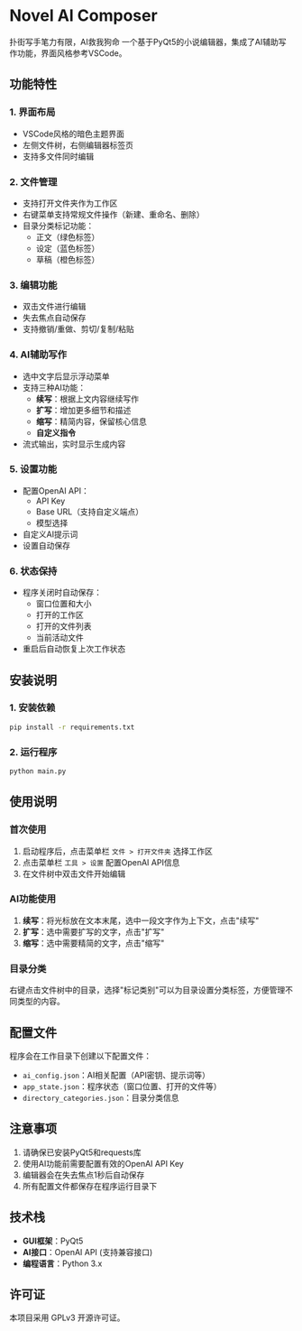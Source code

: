 # Novel AI Composer

扑街写手笔力有限，AI救我狗命
一个基于PyQt5的小说编辑器，集成了AI辅助写作功能，界面风格参考VSCode。

## 功能特性

### 1. 界面布局
- VSCode风格的暗色主题界面
- 左侧文件树，右侧编辑器标签页
- 支持多文件同时编辑

### 2. 文件管理
- 支持打开文件夹作为工作区
- 右键菜单支持常规文件操作（新建、重命名、删除）
- 目录分类标记功能：
  - 正文（绿色标签）
  - 设定（蓝色标签）
  - 草稿（橙色标签）

### 3. 编辑功能
- 双击文件进行编辑
- 失去焦点自动保存
- 支持撤销/重做、剪切/复制/粘贴

### 4. AI辅助写作
- 选中文字后显示浮动菜单
- 支持三种AI功能：
  - **续写**：根据上文内容继续写作
  - **扩写**：增加更多细节和描述
  - **缩写**：精简内容，保留核心信息
  - **自定义指令**
- 流式输出，实时显示生成内容

### 5. 设置功能
- 配置OpenAI API：
  - API Key
  - Base URL（支持自定义端点）
  - 模型选择
- 自定义AI提示词
- 设置自动保存

### 6. 状态保持
- 程序关闭时自动保存：
  - 窗口位置和大小
  - 打开的工作区
  - 打开的文件列表
  - 当前活动文件
- 重启后自动恢复上次工作状态

## 安装说明

### 1. 安装依赖

```bash
pip install -r requirements.txt
```

### 2. 运行程序

```bash
python main.py
```

## 使用说明

### 首次使用

1. 启动程序后，点击菜单栏 `文件 > 打开文件夹` 选择工作区
2. 点击菜单栏 `工具 > 设置` 配置OpenAI API信息
3. 在文件树中双击文件开始编辑

### AI功能使用

1. **续写**：将光标放在文本末尾，选中一段文字作为上下文，点击"续写"
2. **扩写**：选中需要扩写的文字，点击"扩写"
3. **缩写**：选中需要精简的文字，点击"缩写"

### 目录分类

右键点击文件树中的目录，选择"标记类别"可以为目录设置分类标签，方便管理不同类型的内容。

## 配置文件

程序会在工作目录下创建以下配置文件：

- `ai_config.json`：AI相关配置（API密钥、提示词等）
- `app_state.json`：程序状态（窗口位置、打开的文件等）
- `directory_categories.json`：目录分类信息

## 注意事项

1. 请确保已安装PyQt5和requests库
2. 使用AI功能前需要配置有效的OpenAI API Key
3. 编辑器会在失去焦点1秒后自动保存
4. 所有配置文件都保存在程序运行目录下

## 技术栈

- **GUI框架**：PyQt5
- **AI接口**：OpenAI API (支持兼容接口)
- **编程语言**：Python 3.x

## 许可证

本项目采用 GPLv3 开源许可证。
